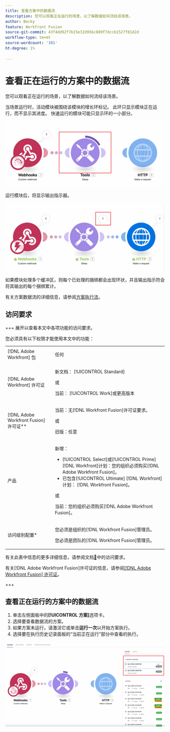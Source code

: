 ```yaml
---
title: 查看方案中的数据流
description: 您可以观看正在运行的场景，以了解数据如何流经该场景。
author: Becky
feature: Workfront Fusion
source-git-commit: 43f4dd92f7b15e32d956c889f7dccb1527f81d2d
workflow-type: tm+mt
source-wordcount: '301'
ht-degree: 1%

---
```


# 查看正在运行的方案中的数据流

您可以观看正在运行的场景，以了解数据如何流经该场景。

当场景运行时，活动模块被围绕该模块的增长环标记。 此环只显示模块正在运行，而不显示其进度。 快速运行的模块可能只显示环的一小部分。

![在模块周围振铃](assets/ring-around-module.png)

运行模块后，将显示输出指示器。

![输出指示器](assets/data-flow-output.png)

如果模块处理多个缓冲区，则每个已处理的捆绑都会出现环状，并且输出指示符会将其输出的每个捆绑累计。

有关方案数据流的详细信息，请参阅[方案执行流](/help/workfront-fusion/references/scenarios/scenario-execution-flow.md)。

## 访问要求

+++ 展开以查看本文中各项功能的访问要求。

您必须具有以下权限才能使用本文中的功能：

<table style="table-layout:auto">
 <col> 
 <col> 
 <tbody> 
  <tr> 
   <td role="rowheader">[!DNL Adobe Workfront] 包</td> 
   <td> <p>任何</p> </td> 
  </tr> 
  <tr data-mc-conditions=""> 
   <td role="rowheader">[!DNL Adobe Workfront] 许可证</td> 
   <td> <p>新文档： [!UICONTROL Standard]</p><p>或</p><p>当前： [!UICONTROL Work]或更高版本</p> </td> 
  </tr> 
  <tr> 
   <td role="rowheader">[!DNL Adobe Workfront Fusion] 许可证**</td> 
   <td>
   <p>当前：无[!DNL Workfront Fusion]许可证要求。</p>
   <p>或</p>
   <p>旧版：任意 </p>
   </td> 
  </tr> 
  <tr> 
   <td role="rowheader">产品</td> 
   <td>
   <p>新增：</p> <ul><li>[!UICONTROL Select]或[!UICONTROL Prime] [!DNL Workfront]计划：您的组织必须购买[!DNL Adobe Workfront Fusion]。</li><li>已包含[!UICONTROL Ultimate] [!DNL Workfront]计划： [!DNL Workfront Fusion]。</li></ul>
   <p>或</p>
   <p>当前：您的组织必须购买[!DNL Adobe Workfront Fusion]。</p>
   </td> 
  </tr>
  <tr data-mc-conditions=""> 
   <td role="rowheader">访问级别配置*</td> 
   <td> 
     <p>您必须是组织的[!DNL Workfront Fusion]管理员。</p>
     <p>您必须是团队的[!DNL Workfront Fusion]管理员。</p>
   </td> 
  </tr> 
   </td> 
  </tr> 
 </tbody> 
</table>

有关此表中信息的更多详细信息，请参阅文档[&#128279;](/help/workfront-fusion/references/licenses-and-roles/access-level-requirements-in-documentation.md)中的访问要求。

有关[!DNL Adobe Workfront Fusion]许可证的信息，请参阅[[!DNL Adobe Workfront Fusion] 许可证](/help/workfront-fusion/set-up-and-manage-workfront-fusion/licensing-operations-overview/license-automation-vs-integration.md)。

+++

## 查看正在运行的方案中的数据流

1. 单击左侧面板中的&#x200B;**[!UICONTROL 方案]**&#x200B;选项卡。
1. 选择要查看数据流的方案。
1. 如果方案未运行，请激活它或单击&#x200B;**运行一次**&#x200B;以开始方案执行。
1. 选择要在执行历史记录面板的“当前正在运行”部分中查看的执行。

![当前正在运行](assets/currently-running.png)



